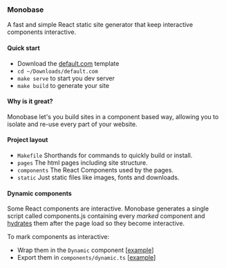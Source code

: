 ### Monobase

A fast and simple React static site generator that keep interactive components interactive.

#### Quick start

* Download the [default.com](http://goo.gl/cLdfQG) template
* `cd ~/Downloads/default.com`
* `make serve` to start you dev server
* `make build` to generate your site

#### Why is it great?

Monobase let's you build sites in a component based way, allowing you to isolate and re-use every part of your website.

#### Project layout

* `Makefile` Shorthands for commands to quickly build or install.
* `pages` The html pages including site structure.
* `components` The React Components used by the pages.
* `static` Just static files like images, fonts and downloads.

#### Dynamic components

Some React components are interactive. Monobase generates a single script called components.js containing every _marked_ component and [hydrates](https://reactjs.org/docs/react-dom.html#hydrate) them after the page load so they become interactive.

To mark components as interactive:

* Wrap them in the `Dynamic` component [[example](https://github.com/koenbok/monobase/blob/master/examples/default.com/components/Timer.tsx#L22)]
* Export them in `components/dynamic.ts` [[example](https://github.com/koenbok/monobase/blob/master/examples/default.com/components/dynamic.ts#L2)]
